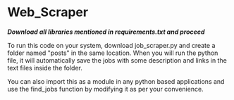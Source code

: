# Web_Scraper

***Download all libraries mentioned in requirements.txt and proceed***

To run this code on your system, download job_scraper.py and create a folder named "posts" in the same location. When you will run the python file, it will 
automatically save the jobs with some description and links in the text files inside the folder.

You can also import this as a module in any python based applications and use the find_jobs function by modifying it as per your convenience.
